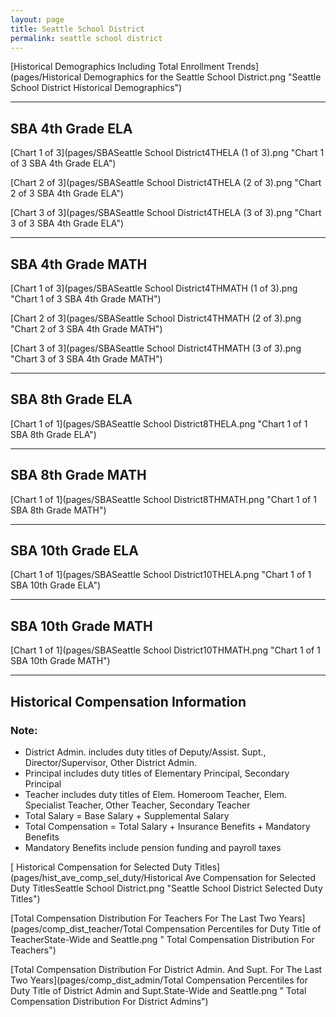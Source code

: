 ```yaml
---
layout: page
title: Seattle School District
permalink: seattle school district
---
```



[Historical Demographics Including Total Enrollment Trends](pages/Historical Demographics for the Seattle School District.png "Seattle School District Historical Demographics")

___

## SBA 4th Grade ELA

[Chart 1 of 3](pages/SBASeattle School District4THELA (1 of 3).png "Chart 1 of 3 SBA 4th Grade ELA")

[Chart 2 of 3](pages/SBASeattle School District4THELA (2 of 3).png "Chart 2 of 3 SBA 4th Grade ELA")

[Chart 3 of 3](pages/SBASeattle School District4THELA (3 of 3).png "Chart 3 of 3 SBA 4th Grade ELA")


___

## SBA 4th Grade MATH

[Chart 1 of 3](pages/SBASeattle School District4THMATH (1 of 3).png "Chart 1 of 3 SBA 4th Grade MATH")

[Chart 2 of 3](pages/SBASeattle School District4THMATH (2 of 3).png "Chart 2 of 3 SBA 4th Grade MATH")

[Chart 3 of 3](pages/SBASeattle School District4THMATH (3 of 3).png "Chart 3 of 3 SBA 4th Grade MATH")


___

## SBA 8th Grade ELA

[Chart 1 of 1](pages/SBASeattle School District8THELA.png "Chart 1 of 1 SBA 8th Grade ELA")


___

## SBA 8th Grade MATH

[Chart 1 of 1](pages/SBASeattle School District8THMATH.png "Chart 1 of 1 SBA 8th Grade MATH")


___

## SBA 10th Grade ELA

[Chart 1 of 1](pages/SBASeattle School District10THELA.png "Chart 1 of 1 SBA 10th Grade ELA")


___

## SBA 10th Grade MATH

[Chart 1 of 1](pages/SBASeattle School District10THMATH.png "Chart 1 of 1 SBA 10th Grade MATH")


___

## Historical Compensation Information
### Note:
- District Admin. includes duty titles of Deputy/Assist. Supt., Director/Supervisor, Other District Admin.
- Principal includes duty titles of Elementary Principal, Secondary Principal
- Teacher includes duty titles of Elem. Homeroom Teacher, Elem. Specialist Teacher, Other Teacher, Secondary Teacher
- Total Salary = Base Salary + Supplemental Salary
- Total Compensation = Total Salary + Insurance Benefits + Mandatory Benefits
- Mandatory Benefits include pension funding and payroll taxes

[ Historical Compensation for Selected Duty Titles](pages/hist_ave_comp_sel_duty/Historical Ave Compensation for Selected Duty TitlesSeattle School District.png "Seattle School District Selected Duty Titles")

[Total Compensation Distribution For Teachers For The Last Two Years](pages/comp_dist_teacher/Total Compensation Percentiles for Duty Title of TeacherState-Wide and Seattle.png " Total Compensation Distribution For Teachers")

[Total Compensation Distribution For District Admin. And Supt. For The Last Two Years](pages/comp_dist_admin/Total Compensation Percentiles for Duty Title of District Admin and Supt.State-Wide and Seattle.png " Total Compensation Distribution For District Admins")

